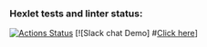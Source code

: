 ### Hexlet tests and linter status:
[![Actions Status](https://github.com/elvis178/frontend-project-12/actions/workflows/hexlet-check.yml/badge.svg)](https://github.com/elvis178/frontend-project-12/actions)
[![Slack chat Demo] #[Click here](https://chat-vy44.onrender.com/login)]